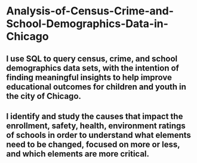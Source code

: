 # Analysis-of-Census-Crime-and-School-Demographics-Data-in-Chicago
## I use SQL to query census, crime, and school demographics data sets, with the intention of finding meaningful insights to help improve educational outcomes for children and youth in the city of Chicago.
## I identify and study the causes that impact the enrollment, safety, health, environment ratings of schools in order to understand what elements need to be changed, focused on more or less, and which elements are more critical.
